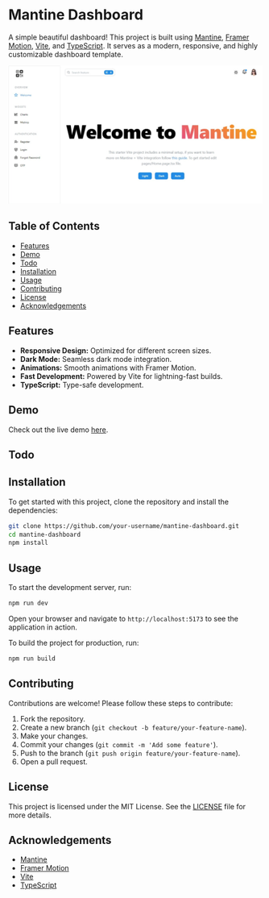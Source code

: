 # Mantine Dashboard

A simple beautiful dashboard! This project is built using [Mantine](https://mantine.dev/), [Framer Motion](https://www.framer.com/motion/), [Vite](https://vitejs.dev/), and [TypeScript](https://www.typescriptlang.org/). It serves as a modern, responsive, and highly customizable dashboard template.

![Dashboard Screenshot](./screenshoots/screenshots.jpeg)

## Table of Contents

- [Features](#features)
- [Demo](#demo)
- [Todo](#todo)
- [Installation](#installation)
- [Usage](#usage)
- [Contributing](#contributing)
- [License](#license)
- [Acknowledgements](#acknowledgements)

## Features

- **Responsive Design:** Optimized for different screen sizes.
- **Dark Mode:** Seamless dark mode integration.
- **Animations:** Smooth animations with Framer Motion.
- **Fast Development:** Powered by Vite for lightning-fast builds.
- **TypeScript:** Type-safe development.

## Demo

Check out the live demo [here](https://mantine-dashboard-eight.vercel.app).

## Todo

## Installation

To get started with this project, clone the repository and install the dependencies:

```bash
git clone https://github.com/your-username/mantine-dashboard.git
cd mantine-dashboard
npm install
```

## Usage

To start the development server, run:

```bash
npm run dev
```

Open your browser and navigate to `http://localhost:5173` to see the application in action.

To build the project for production, run:

```bash
npm run build
```

## Contributing

Contributions are welcome! Please follow these steps to contribute:

1. Fork the repository.
2. Create a new branch (`git checkout -b feature/your-feature-name`).
3. Make your changes.
4. Commit your changes (`git commit -m 'Add some feature'`).
5. Push to the branch (`git push origin feature/your-feature-name`).
6. Open a pull request.

## License

This project is licensed under the MIT License. See the [LICENSE](LICENSE) file for more details.

## Acknowledgements

- [Mantine](https://mantine.dev/)
- [Framer Motion](https://www.framer.com/motion/)
- [Vite](https://vitejs.dev/)
- [TypeScript](https://www.typescriptlang.org/)

